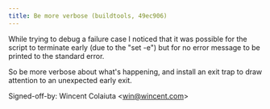 ```yaml
---
title: Be more verbose (buildtools, 49ec906)
---
```


While trying to debug a failure case I noticed that it was possible for the script to terminate early (due to the "set -e") but for no error message to be printed to the standard error.

So be more verbose about what's happening, and install an exit trap to draw attention to an unexpected early exit.

Signed-off-by: Wincent Colaiuta &lt;win@wincent.com&gt;
